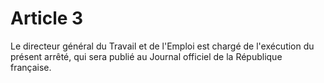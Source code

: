 # Article 3

Le directeur général du Travail et de l'Emploi est chargé de l'exécution du présent arrêté, qui sera publié au Journal officiel de la République française.
